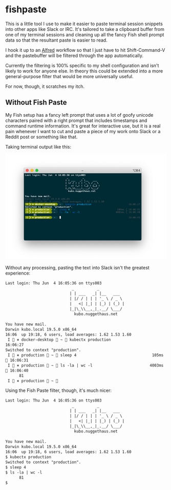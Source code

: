 # fishpaste

This is a little tool I use to make it easier to paste terminal session
snippets into other apps like Slack or IRC.  It's tailored to take a clipboard
buffer from one of my terminal sessions and cleaning up all the fancy Fish
shell prompt data so that the resultant paste is easier to read.

I hook it up to an [Alfred] workflow so that I just have to hit Shift-Command-V
and the pastebuffer will be filtered through the app automatically.

Currently the filtering is 100% specific to my shell configuration and isn't
likely to work for anyone else.  In theory this could be extended into a more
general-purpose filter that would be more universally useful.

For now, though, it scratches my itch.

## Without Fish Paste

My Fish setup has a fancy left prompt that uses a lot of goofy unicode
characters paired with a right prompt that includes timestamps and command
runtime information.  It's great for interactive use, but it is a real pain
whenever I want to cut and paste a piece of my work onto Slack or a Reddit post
or something like that.

Taking terminal output like this:

![Screenshot of Terminal](images/terminal.png)

Without any processing, pasting the text into Slack isn't the greatest experience:

```console
Last login: Thu Jun  4 16:05:36 on ttys003
                             _          _
                            | | ___   _| |__   ___
                            | |/ / | | | '_ \ / _ \
                            |   <| |_| | |_) | (_) |
                            |_|\_\\__,_|_.__/ \___/
                              kubo.nuggethaus.net

You have new mail.
Darwin kubo.local 19.5.0 x86_64
16:06  up 19:18, 6 users, load averages: 1.62 1.53 1.60
 I  ⎈ docker-desktop  ~  kubectx production                          16:06:27
Switched to context "production".
 I  ⎈ production  ~  sleep 4                                 105ms  16:06:31
 I  ⎈ production  ~  ls -la | wc -l                         4003ms  16:06:40
      81
 I  ⎈ production  ~ 
```

Using the Fish Paste filter, though, it's much nicer:

```console
Last login: Thu Jun  4 16:05:36 on ttys003
                             _          _
                            | | ___   _| |__   ___
                            | |/ / | | | '_ \ / _ \
                            |   <| |_| | |_) | (_) |
                            |_|\_\\__,_|_.__/ \___/
                              kubo.nuggethaus.net

You have new mail.
Darwin kubo.local 19.5.0 x86_64
16:06  up 19:18, 6 users, load averages: 1.62 1.53 1.60
$ kubectx production
Switched to context "production".
$ sleep 4
$ ls -la | wc -l
      81
$
```

[Alfred]: https://alfredapp.com/
